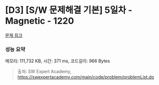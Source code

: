 # [D3] [S/W 문제해결 기본] 5일차 - Magnetic - 1220 

[문제 링크](https://swexpertacademy.com/main/code/problem/problemDetail.do?contestProbId=AV14hwZqABsCFAYD) 

### 성능 요약

메모리: 111,732 KB, 시간: 371 ms, 코드길이: 966 Bytes



> 출처: SW Expert Academy, https://swexpertacademy.com/main/code/problem/problemList.do